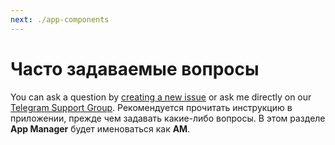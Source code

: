 ```yaml
---
next: ./app-components
---
```


# Часто задаваемые вопросы

You can ask a question by [creating a new issue](https://github.com/MuntashirAkon/AppManager/issues/new) or ask me directly on our [Telegram Support Group](https://t.me/AppManagerAndroid). Рекомендуется прочитать инструкцию в приложении, прежде чем задавать какие-либо вопросы. В этом разделе **App Manager** будет именоваться как **AM**.
